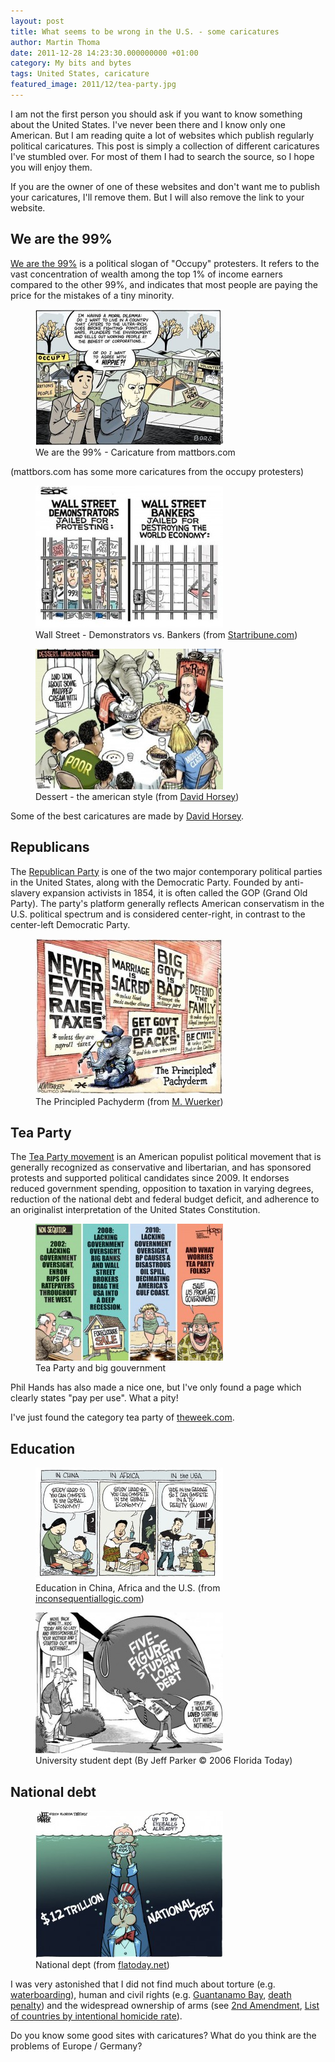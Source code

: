 ```yaml
---
layout: post
title: What seems to be wrong in the U.S. - some caricatures
author: Martin Thoma
date: 2011-12-28 14:23:30.000000000 +01:00
category: My bits and bytes
tags: United States, caricature
featured_image: 2011/12/tea-party.jpg
---
```

I am not the first person you should ask if you want to know something about the United States. I've never been there and I know only one American. But I am reading quite a lot of websites which publish regularly political caricatures. This post is simply a collection of different caricatures I've stumbled over. For most of them I had to search the source, so I hope you will enjoy them.

If you are the owner of one of these websites and don't want me to publish your caricatures, I'll remove them. But I will also remove the link to your website.

<h2>We are the 99%</h2>
<a href="http://en.wikipedia.org/wiki/We_are_the_99%25">We are the 99%</a> is a political slogan of "Occupy" protesters. It refers to the vast concentration of wealth among the top 1% of income earners compared to the other 99%, and indicates that most people are paying the price for the mistakes of a tiny minority.

<figure class="aligncenter">
            <a href="../images/2011/12/99-percent-300x217.jpg"><img src="../images/2011/12/99-percent-300x217.jpg" alt="We are the 99% - Caricature from mattbors.com" style="max-width:300px;max-height:217px;" class="size-medium wp-image-10371 "/></a>
            <figcaption class="text-center">We are the 99% - Caricature from mattbors.com</figcaption>
        </figure>
(mattbors.com has some more caricatures from the occupy protesters)

<figure class="aligncenter">
            <a href="../images/2011/12/wall-street-demonstrators-bankers-300x227.jpg"><img src="../images/2011/12/wall-street-demonstrators-bankers-300x227.jpg" alt="Wall Street - Demonstrators vs. Bankers" style="max-width:300px;max-height:227px" class="size-medium wp-image-10391"/></a>
            <figcaption class="text-center">Wall Street - Demonstrators vs. Bankers (from&nbsp;<a href=http://www.startribune.com/opinion/131177628.html>Startribune.com</a>)</figcaption>
        </figure>

<figure class="aligncenter">
            <a href="../images/2011/12/dessert-american-style-300x225.jpg"><img src="../images/2011/12/dessert-american-style-300x225.jpg" alt="Dessert - the american style (from David Horsey)" style="max-width:300px;max-height:225px" class="size-medium wp-image-10441"/></a>
            <figcaption class="text-center">Dessert - the american style (from <a href=http://blog.seattlepi.com/davidhorsey/2011/09/19/how-we-slice-the-pie-in-the-usa/>David Horsey</a>)</figcaption>
        </figure>

Some of the best caricatures are made by <a href="http://en.wikipedia.org/wiki/David_Horsey">David Horsey</a>.

<h2>Republicans</h2>
The <a href="http://en.wikipedia.org/wiki/Republican_Party_(United_States)">Republican Party</a> is one of the two major contemporary political parties in the United States, along with the Democratic Party. Founded by anti-slavery expansion activists in 1854, it is often called the GOP (Grand Old Party). The party's platform generally reflects American conservatism in the U.S. political spectrum and is considered center-right, in contrast to the center-left Democratic Party.

<figure class="aligncenter">
            <a href="../images/2011/12/republicans-big-government-300x249.jpg"><img src="../images/2011/12/republicans-big-government-300x249.jpg" alt="The Principled Pachyderm (from M. Wuerker)" style="max-width:300px;max-height:249px" class="size-medium wp-image-10501"/></a>
            <figcaption class="text-center">The Principled Pachyderm (from <a href=http://www.politico.com/wuerker/archive/20111201-the-principled-pachyderm.html>M. Wuerker</a>)</figcaption>
        </figure>

<h2>Tea Party</h2>
The <a href="http://en.wikipedia.org/wiki/Tea_Party_movement">Tea Party movement</a> is an American populist political movement that is generally recognized as conservative and libertarian, and has sponsored protests and supported political candidates since 2009. It endorses reduced government spending, opposition to taxation in varying degrees, reduction of the national debt and federal budget deficit, and adherence to an originalist interpretation of the United States Constitution.

<figure class="aligncenter">
            <a href="../images/2011/12/tea-party-big-government-300x219.jpg"><img src="../images/2011/12/tea-party-big-government-300x219.jpg" alt="Tea Party and big gouvernment" style="max-width:300px;max-height:219px" class="size-medium wp-image-10491"/></a>
            <figcaption class="text-center">Tea Party and big gouvernment</figcaption>
        </figure>

Phil Hands has also made a nice one, but I've only found a page which clearly states "pay per use". What a pity!

I've just found the category tea party of <a href="http://theweek.com/section/cartoon/19/220783/the-tea-party">theweek.com</a>.

<h2>Education</h2>
<figure class="aligncenter">
            <a href="../images/2011/12/education-africa-china-usa-300x181.jpg"><img src="../images/2011/12/education-africa-china-usa-300x181.jpg" alt="Education in China, Africa and the U.S. (from inconsequentiallogic.com)" style="max-width:300px;max-height:181px" class="size-medium wp-image-10561"/></a>
            <figcaption class="text-center">Education in China, Africa and the U.S. (from <a href=http://www.inconsequentiallogic.com/2009/11/reality-can-bite.html>inconsequentiallogic.com</a>)</figcaption>
        </figure>

<figure class="aligncenter">
            <a href="../images/2011/12/large-university-student-debt-us-300x225.jpg"><img src="../images/2011/12/large-university-student-debt-us-300x225.jpg" alt="University student dept (By Jeff Parker &copy; 2006 Florida Today)" style="max-width:300px;max-height:225px" class="size-medium wp-image-10571"/></a>
            <figcaption class="text-center">University student dept (By Jeff Parker &copy; 2006 Florida Today)</figcaption>
        </figure>

<h2>National debt</h2>
<figure class="aligncenter">
            <a href="../images/2011/12/national-debt-trillion-caricature-jeff-parker-300x235.jpg"><img src="../images/2011/12/national-debt-trillion-caricature-jeff-parker-300x235.jpg" alt="National dept (from flatoday.net)" style="max-width:300px;max-height:235px" class="size-medium wp-image-10591"/></a>
            <figcaption class="text-center">National dept (from <a href=http://jeffparker.flatoday.net/2009/11/1120-cartoon-debt-flood.shtml>flatoday.net</a>)</figcaption>
        </figure>

I was very astonished that I did not find much about torture (e.g. <a href="http://en.wikipedia.org/wiki/Waterboarding">waterboarding</a>), human and civil rights (e.g. <a href="http://en.wikipedia.org/wiki/Guantanamo_Bay_detention_camp">Guantanamo Bay</a>, <a href="http://en.wikipedia.org/wiki/Capital_punishment_in_the_United_States">death penalty</a>) and the widespread ownership of arms (see <a href="http://en.wikipedia.org/wiki/Second_Amendment_to_the_United_States_Constitution">2nd Amendment</a>, <a href="http://en.wikipedia.org/wiki/List_of_countries_by_intentional_homicide_rate">List of countries by intentional homicide rate</a>).

Do you know some good sites with caricatures? What do you think are the problems of Europe / Germany?
